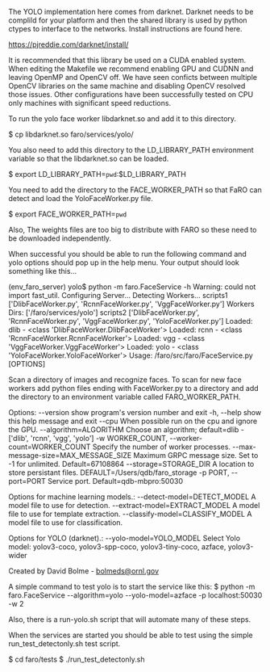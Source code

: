 The YOLO implementation here comes from darknet.  Darknet needs to be complild for your platform and then the shared library is used by python ctypes to interface to the networks.  Install instructions are found here.

https://pjreddie.com/darknet/install/

It is recommended that this library be used on a CUDA enabled system.  When editing the Makefile we recommend enabling GPU and CUDNN and leaving OpenMP and OpenCV off.  We have seen conficts between multiple OpenCV libraries on the same machine and disabling OpenCV resolved those issues. Other configurations have been successfully tested on CPU only machines with significant speed reductions.


To run the yolo face worker libdarknet.so and add it to this directory. 

$ cp libdarknet.so faro/services/yolo/

You also need to add this directory to the LD_LIBRARY_PATH environment variable so that the libdarknet.so can be loaded.

$ export LD_LIBRARY_PATH=`pwd`:$LD_LIBRARY_PATH

You need to add the directory to the FACE_WORKER_PATH so that FaRO can detect and load the YoloFaceWorker.py file.

$ export FACE_WORKER_PATH=`pwd`

Also, The weights files are too big to distribute with FARO so these need to be downloaded independently.

When successful you should be able to run the following command and yolo options should pop up in the help menu.  Your output should look something like this...

(env_faro_server) yolo$ python -m faro.FaceService -h
Warning: could not import fast_util.
Configuring Server...
Detecting Workers...
scripts1 ['DlibFaceWorker.py', 'RcnnFaceWorker.py', 'VggFaceWorker.py']
Workers Dirs: ['/faro/services/yolo']
scripts2 ['DlibFaceWorker.py', 'RcnnFaceWorker.py', 'VggFaceWorker.py', 'YoloFaceWorker.py']
    Loaded:  dlib - <class 'DlibFaceWorker.DlibFaceWorker'>
    Loaded:  rcnn - <class 'RcnnFaceWorker.RcnnFaceWorker'>
    Loaded:  vgg - <class 'VggFaceWorker.VggFaceWorker'>
    Loaded:  yolo - <class 'YoloFaceWorker.YoloFaceWorker'>
Usage: /faro/src/faro/FaceService.py [OPTIONS] 

Scan a directory of images and recognize faces.  To scan for new face workers
add python files ending with FaceWorker.py to a directory and add the
directory to an environment variable called FARO_WORKER_PATH.

Options:
  --version             show program's version number and exit
  -h, --help            show this help message and exit
  --cpu                 When possible run on the cpu and ignore the GPU.
  --algorithm=ALGORITHM
                        Choose an algorithm; default=dlib - ['dlib', 'rcnn',
                        'vgg', 'yolo']
  -w WORKER_COUNT, --worker-count=WORKER_COUNT
                        Specify the number of worker processes.
  --max-message-size=MAX_MESSAGE_SIZE
                        Maximum GRPC message size. Set to -1 for unlimited.
                        Default=67108864
  --storage=STORAGE_DIR
                        A location to store persistant files.
                        DEFAULT=/Users/qdb/faro_storage
  -p PORT, --port=PORT  Service port.  Default=qdb-mbpro:50030

  Options for machine learning models.:
    --detect-model=DETECT_MODEL
                        A model file to use for detection.
    --extract-model=EXTRACT_MODEL
                        A model file to use for template extraction.
    --classify-model=CLASSIFY_MODEL
                        A model file to use for classification.

  Options for YOLO (darknet).:
    --yolo-model=YOLO_MODEL
                        Select Yolo model: yolov3-coco, yolov3-spp-coco,
                        yolov3-tiny-coco, azface, yolov3-wider

Created by David Bolme - bolmeds@ornl.gov


A simple command to test yolo is to start the service like this:
$ python -m faro.FaceService --algorithm=yolo --yolo-model=azface -p localhost:50030 -w 2

Also, there is a run-yolo.sh script that will automate many of these steps.

When the services are started you should be able to test using the simple run_test_detectonly.sh test script.

$ cd faro/tests
$ ./run_test_detectonly.sh


